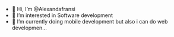 - 👋 Hi, I’m @Alexandafransi
- 👀 I’m interested in Software development
- 🌱 I’m currently doing mobile development but also i can do web developmen...


<!---
Alexandafransi/Alexandafransi is a ✨ special ✨ repository because its `README.md` (this file) appears on your GitHub profile.
You can click the Preview link to take a look at your changes.
--->
